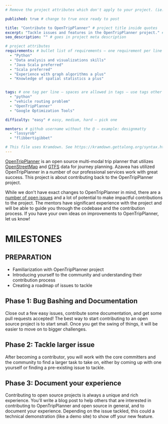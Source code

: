 ```yaml
---
# Remove the project attributes which don't apply to your project. (ie: if no issues, delete the issues section)

published: true # change to true once ready to post

title: "Contribute to OpenTripPlanner" # project title inside quotes
excerpt: "Tackle issues and features in the OpenTripPlanner project." # shows on project list page
seo_description: "" # goes in project meta description

# project attributes
requirements: # bullet list of requirements – one requirement per line – follow below format
  - "Python"
  - "Data analysis and visualizations skills"
  - "Java Scala preferred"
  - "Scala preferred"
  - "Experience with graph algorithms a plus"
  - "Knowledge of spatial statistics a plus"


tags: # one tag per line – spaces are allowed in tags – use tags other posts use
  - "python"
  - "vehicle routing problem"
  - "OpenTripPlanner"
  - "Google Optimization Tools"

difficulty: "easy" # easy, medium, hard – pick one

mentors: # github username without the @ – example: designmatty
  - "lossyrob"
  - "flibbertigibbet"

# This file uses Kramdown. See https://kramdown.gettalong.org/syntax.html for syntax
---
```


[OpenTripPlanner](https://github.com/opentripplanner/OpenTripPlanner) is an open source multi-modal trip planner that utilizes [OpenStreetMap](http://www.openstreetmap.org/) and [GTFS](https://developers.google.com/transit/gtfs/) data for journey planning. Azavea has utilized OpenTripPlanner in a number of our professional services work with great success. This project is about contributing back to the OpenTripPlanner project.

While we don't have exact changes to OpenTripPlanner in mind, there are a [number of open issues](https://github.com/opentripplanner/OpenTripPlanner/issues) and a lot of potential to make impactful contributions to the project. The mentors have significant experience with the project and will be able to guide you through the codebase and the contribution process. If you have your own ideas on improvements to OpenTripPlanner, let us know!

# MILESTONES

## PREPARATION

- Familiarization with OpenTripPlanner project
- Introducing yourself to the community and understanding their contribution process
- Creating a roadmap of issues to tackle

## Phase 1: Bug Bashing and Documentation

Close out a few easy issues, contribute some documentation, and get some pull requests accepted! The best way to start contributing to an open source project is to start small. Once you get the swing of things, it will be easier to move on to bigger challenges.

## Phase 2: Tackle larger issue

After becoming a contributor, you will work with the core committers and the community to find a larger task to take on, either by coming up with one yourself or finding a pre-existing issue to tackle.

## Phase 3: Document your experience

Contributing to open source projects is always a unique and rich experience. You'll write a blog post to help others that are interested in contributing to OpenTripPlanner and open source in general, and to document your experience. Depending on the issue tackled, this could a technical demonstration (like a demo site) to show off your new feature.
